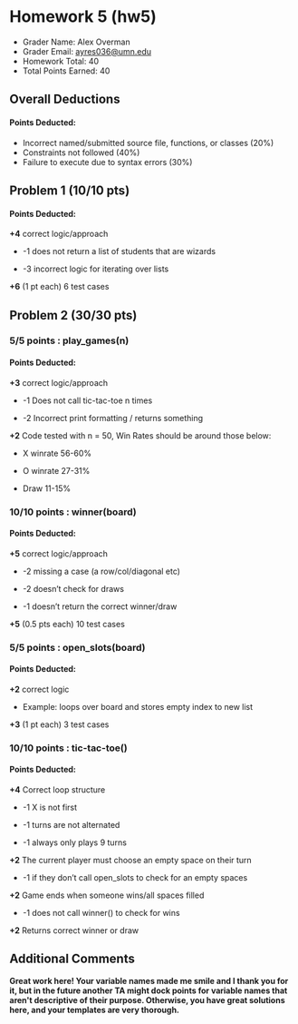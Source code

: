 # Homework 5 (hw5)

 - Grader Name: Alex Overman
 - Grader Email: ayres036@umn.edu
 - Homework Total: 40
 - Total Points Earned: 40



## Overall Deductions

#### Points Deducted:

-   Incorrect named/submitted source file, functions, or classes (20%)
-   Constraints not followed (40%)
-   Failure to execute due to syntax errors (30%)



## Problem 1 (10/10 pts)

#### Points Deducted:

**+4** correct logic/approach

-   -1 does not return a list of students that are wizards

-   -3 incorrect logic for iterating over lists

**+6** (1 pt each) 6 test cases



## Problem 2 (30/30 pts)

### 5/5 points : play_games(n)

#### Points Deducted:

**+3** correct logic/approach

-   -1 Does not call tic-tac-toe n times

-   -2 Incorrect print formatting / returns something

**+2** Code tested with n = 50, Win Rates should be around those below:

-   X winrate 56-60%

-   O winrate 27-31%

-   Draw 11-15%



### 10/10 points : winner(board)

#### Points Deducted:

**+5** correct logic/approach

-   -2 missing a case (a row/col/diagonal etc)

-   -2 doesn’t check for draws

-   -1 doesn’t return the correct winner/draw

**+5** (0.5 pts each) 10 test cases



### 5/5 points : open_slots(board)

#### Points Deducted:

**+2** correct logic

-   Example: loops over board and stores empty index to new list

**+3** (1 pt each) 3 test cases

  

### 10/10 points : tic-tac-toe()

#### Points Deducted:

**+4** Correct loop structure

-   -1 X is not first

-   -1 turns are not alternated

-   -1 always only plays 9 turns

**+2** The current player must choose an empty space on their turn

-   -1 if they don’t call open_slots to check for an empty spaces

**+2** Game ends when someone wins/all spaces filled

-   -1 does not call winner() to check for wins

**+2** Returns correct winner or draw


## Additional Comments

**Great work here!  Your variable names made me smile and I thank you for it, but in the future another TA might dock points for variable names that aren't descriptive of their purpose. Otherwise, you have great solutions here, and your templates are very thorough.**
